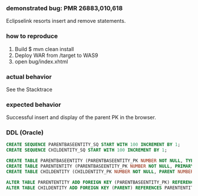 ### demonstrated bug: PMR 26883,010,618

Eclipselink resorts insert and remove statements.

### how to reproduce

1. Build $ mvn clean install
2. Deploy WAR from /target to WAS9
3. open bug/index.xhtml

### actual behavior

See the Stacktrace

### expected behavior

Successful insert and display of the parent PK in the browser.

### DDL (Oracle)

```sql
CREATE SEQUENCE PARENTBASEENTITY_SQ START WITH 100 INCREMENT BY 1;
CREATE SEQUENCE CHILDENTITY_SQ START WITH 100 INCREMENT BY 1;

CREATE TABLE PARENTBASEENTITY (PARENTBASEENTITY_PK NUMBER NOT NULL, TYPE VARCHAR2(31), PRIMARY KEY (PARENTBASEENTITY_PK));
CREATE TABLE PARENTENTITY (PARENTBASEENTITY_PK NUMBER NOT NULL, PRIMARY KEY (PARENTBASEENTITY_PK));
CREATE TABLE CHILDENTITY (CHILDENTITY_PK NUMBER NOT NULL, PARENT NUMBER NOT NULL, PRIMARY KEY (CHILDENTITY_PK));

ALTER TABLE PARENTENTITY ADD FOREIGN KEY (PARENTBASEENTITY_PK) REFERENCES PARENTBASEENTITY (PARENTBASEENTITY_PK) DEFERRABLE;
ALTER TABLE CHILDENTITY ADD FOREIGN KEY (PARENT) REFERENCES PARENTENTITY (PARENTBASEENTITY_PK) DEFERRABLE;
```
